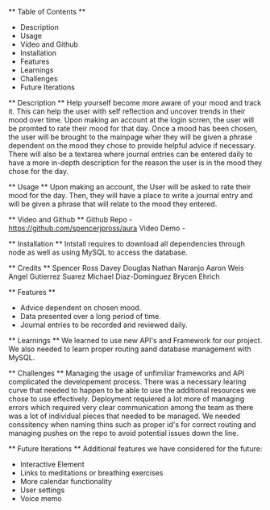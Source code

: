 ** Table of Contents **
- Description
- Usage
- Video and Github
- Installation
- Features
- Learnings
- Challenges
- Future Iterations


** Description **
Help yourself become more aware of your mood and track it.  This can help the user with self reflection and uncover trends in their mood over time. Upon making an account at the login scrren, the user will be promted to rate their mood for that day. Once a mood has been chosen, the user will be brought to the mainpage wher they will be given a phrase dependent on the mood they chose to provide helpful advice if necessary. There will also be a textarea where journal entries can be entered daily to have a more in-depth description for the reason the user is in the mood they chose for the day.

** Usage **
Upon making an account, the User will be asked to rate their mood for the day. Then, they will have a place to write a journal entry and will be given a phrase that will relate to the mood they entered.

** Video and Github **
Github Repo - https://github.com/spencerjpross/aura
Video Demo - 

** Installation **
Intstall requires to download all dependencies through node as well as using MySQL to access the database.

** Credits **
Spencer Ross
Davey Douglas
Nathan Naranjo
Aaron Weis
Angel Gutierrez Suarez
Michael Diaz-Dominguez
Brycen Ehrich

** Features **
- Advice dependent on chosen mood.
- Data presented over a long period of time.
- Journal entries to be recorded and reviewed daily.

** Learnings **
We learned to use new API's and Framework for our project. We also needed to learn proper routing aand database management with MySQL.

** Challenges **
Managing the usage of unfimiliar frameworks and API complicated the developement process. There was a necessary learing curve that needed to happen to be able to use the additional resources we chose to use effectively. Deployment requiered a lot more of managing errors which required very clear communication among the team as there was a lot of individual pieces that needed to be managed. We needed conssitency when naming thins such as proper id's for correct routing and managing pushes on the repo to avoid potential issues down the line.

** Future Iterations **
Additional features we have considered for the future:

- Interactive Element
- Links to meditations or breathing exercises
- More calendar functionality
- User settings
- Voice memo